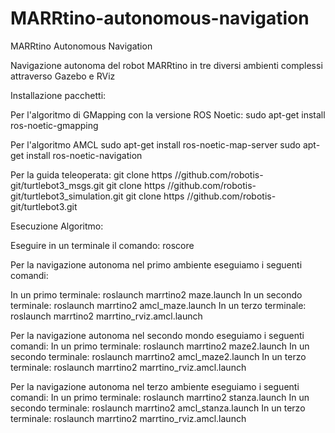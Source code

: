 # MARRtino-autonomous-navigation

MARRtino Autonomous Navigation

Navigazione autonoma del robot MARRtino in tre diversi ambienti complessi attraverso Gazebo e RViz

Installazione pacchetti:


Per l'algoritmo di GMapping con la versione ROS Noetic:
sudo apt-get install ros-noetic-gmapping

Per l'algoritmo AMCL
sudo apt-get install ros-noetic-map-server
sudo apt-get install ros-noetic-navigation

Per la guida teleoperata:
git clone https //github.com/robotis-git/turtlebot3_msgs.git
git clone https //github.com/robotis-git/turtlebot3_simulation.git
git clone https //github.com/robotis-git/turtlebot3.git 



Esecuzione Algoritmo:


Eseguire in un terminale il comando:
roscore

Per la navigazione autonoma nel primo ambiente eseguiamo i seguenti comandi:

In un primo terminale:
roslaunch marrtino2 maze.launch
In un secondo terminale:
roslaunch marrtino2 amcl_maze.launch
In un terzo terminale:
roslaunch marrtino2 marrtino_rviz.amcl.launch

Per la navigazione autonoma nel secondo mondo eseguiamo i seguenti comandi:
In un primo terminale:
roslaunch marrtino2 maze2.launch
In un secondo terminale:
roslaunch marrtino2 amcl_maze2.launch
In un terzo terminale:
roslaunch marrtino2 marrtino_rviz.amcl.launch


Per la navigazione autonoma nel terzo ambiente eseguiamo i seguenti comandi:
In un primo terminale:
roslaunch marrtino2 stanza.launch
In un secondo terminale:
roslaunch marrtino2 amcl_stanza.launch
In un terzo terminale:
roslaunch marrtino2 marrtino_rviz.amcl.launch
